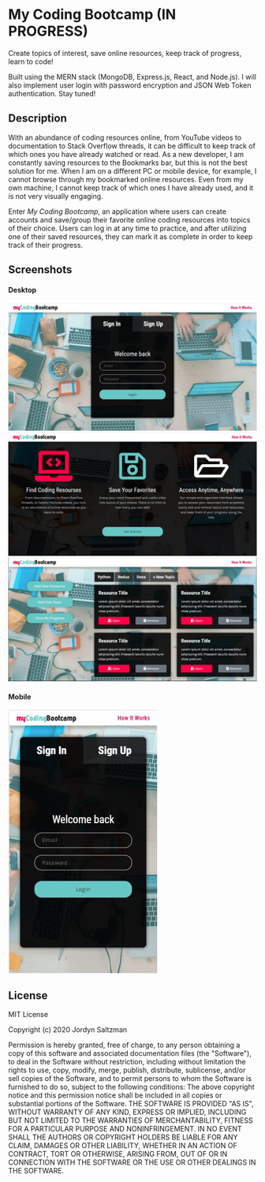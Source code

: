 # My Coding Bootcamp (IN PROGRESS)

Create topics of interest, save online resources, keep track of progress, learn to code!

Built using the MERN stack (MongoDB, Express.js, React, and Node.js). I will also implement user login with password encryption and JSON Web Token authentication. Stay tuned!

## Description

With an abundance of coding resources online, from YouTube videos to documentation to Stack Overflow threads, it can be difficult to keep track of which ones you have already watched or read. As a new developer, I am constantly saving resources to the Bookmarks bar, but this is not the best solution for me. When I am on a different PC or mobile device, for example, I cannot browse through my bookmarked online resources. Even from my own machine, I cannot keep track of which ones I have already used, and it is not very visually engaging.

Enter _My Coding Bootcamp_, an application where users can create accounts and save/group their favorite online coding resources into topics of their choice. Users can log in at any time to practice, and after utilizing one of their saved resources, they can mark it as complete in order to keep track of their progress.

## Screenshots

#### Desktop

![Desktop version](./client/src/images/mcb1.JPG)
![Desktop version](./client/src/images/mcb2.JPG)
![Desktop version](./client/src/images/mcb3.JPG)

#### Mobile

![Mobile version](./client/src/images/mcb4.JPG)

## License

MIT License

Copyright (c) 2020 Jordyn Saltzman

Permission is hereby granted, free of charge, to any person obtaining a copy of this software and associated documentation files (the "Software"), to deal in the Software without restriction, including without limitation the rights to use, copy, modify, merge, publish, distribute, sublicense, and/or sell copies of the Software, and to permit persons to whom the Software is furnished to do so, subject to the following conditions: The above copyright notice and this permission notice shall be included in all copies or substantial portions of the Software. THE SOFTWARE IS PROVIDED "AS IS", WITHOUT WARRANTY OF ANY KIND, EXPRESS OR IMPLIED, INCLUDING BUT NOT LIMITED TO THE WARRANTIES OF MERCHANTABILITY, FITNESS FOR A PARTICULAR PURPOSE AND NONINFRINGEMENT. IN NO EVENT SHALL THE AUTHORS OR COPYRIGHT HOLDERS BE LIABLE FOR ANY CLAIM, DAMAGES OR OTHER LIABILITY, WHETHER IN AN ACTION OF CONTRACT, TORT OR OTHERWISE, ARISING FROM, OUT OF OR IN CONNECTION WITH THE SOFTWARE OR THE USE OR OTHER DEALINGS IN THE SOFTWARE.

